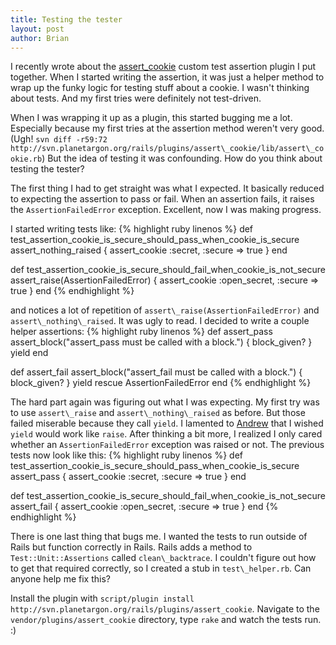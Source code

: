 ```yaml
--- 
title: Testing the tester
layout: post
author: Brian
---
```

I recently wrote about the [assert_cookie](http://blog.brightredglow.com/articles/2006/08/27/assert_cookie-for-ooey-gooey-fun) custom test assertion plugin I put together. When I started writing the assertion, it was just a helper method to wrap up the funky logic for testing stuff about a cookie. I wasn't thinking about tests. And my first tries were definitely not test-driven.

When I was wrapping it up as a plugin, this started bugging me a lot. Especially because my first tries at the assertion method weren't very good. (Ugh! `svn diff -r59:72 http://svn.planetargon.org/rails/plugins/assert\_cookie/lib/assert\_cookie.rb`) But the idea of testing it was confounding. How do you think about testing the tester?

The first thing I had to get straight was what I expected. It basically reduced to expecting the assertion to pass or fail. When an assertion fails, it raises the `AssertionFailedError` exception. Excellent, now I was making progress.

I started writing tests like:
{% highlight ruby linenos %}
def test_assertion_cookie_is_secure_should_pass_when_cookie_is_secure
  assert_nothing_raised { assert_cookie :secret, :secure => true }
end

def test_assertion_cookie_is_secure_should_fail_when_cookie_is_not_secure
  assert_raise(AssertionFailedError) { assert_cookie :open_secret, 
      :secure => true }
end
{% endhighlight %}

and notices a lot of repetition of `assert\_raise(AssertionFailedError)` and `assert\_nothing\_raised`. It was ugly to read. I decided to write a couple helper assertions:
{% highlight ruby linenos %}
def assert_pass
  assert_block("assert_pass must be called with a block.") { block_given? }
  yield
end

def assert_fail
  assert_block("assert_fail must be called with a block.") { block_given? }
  yield
rescue AssertionFailedError
end
{% endhighlight %}

The hard part again was figuring out what I was expecting. My first try was to use `assert\_raise` and `assert\_nothing\_raised` as before. But those failed miserable because they call `yield`. I lamented to [Andrew](http://www.stopdropandrew.com/) that I wished `yield` would work like `raise`. After thinking a bit more, I realized I only cared whether an `AssertionFailedError` exception was raised or not. The previous tests now look like this:
{% highlight ruby linenos %}
def test_assertion_cookie_is_secure_should_pass_when_cookie_is_secure
  assert_pass { assert_cookie :secret, :secure => true }
end

def test_assertion_cookie_is_secure_should_fail_when_cookie_is_not_secure
  assert_fail { assert_cookie :open_secret, :secure => true }
end
{% endhighlight %}

There is one last thing that bugs me. I wanted the tests to run outside of Rails but function correctly in Rails. Rails adds a method to `Test::Unit::Assertions` called `clean\_backtrace`. I couldn't figure out how to get that required correctly, so I created a stub in `test\_helper.rb`. Can anyone help me fix this?

Install the plugin with `script/plugin install http://svn.planetargon.org/rails/plugins/assert_cookie`. Navigate to the `vendor/plugins/assert_cookie` directory, type `rake` and watch the tests run. :)
